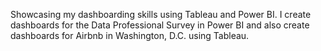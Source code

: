 Showcasing my dashboarding skills using Tableau and Power BI. I create dashboards for the Data Professional Survey in Power BI and also create dashboards for Airbnb in Washington, D.C. using Tableau.
